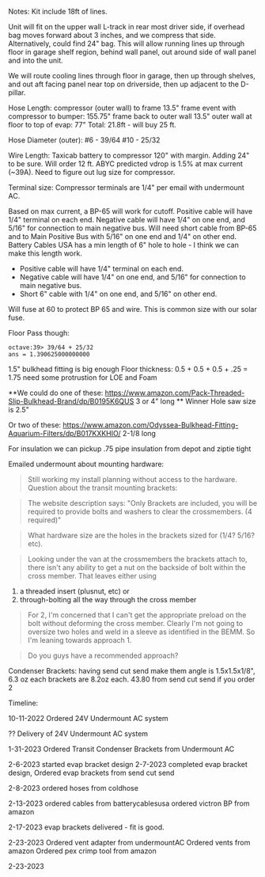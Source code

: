 Notes:
Kit include 18ft of lines.

Unit will fit on the upper wall L-track in rear most driver side, if overhead bag moves forward about 3 inches, and we compress that side.  Alternatively, could find 24" bag.  This will allow running lines up through floor in garage shelf region, behind wall panel, out around side of wall panel and into the unit.

We will route cooling lines through floor in garage, then up through shelves, and out aft facing panel near top on driverside, then up adjacent to the D-pillar.

Hose Length:
compressor (outer wall) to frame 13.5"
frame event with compressor to bumper: 155.75"
frame back to outer wall 13.5"
outer wall at floor to top of evap: 77"
Total: 21.8ft - will buy 25 ft.

Hose Diameter (outer):
#6 - 39/64
#10 - 25/32

Wire Length:
Taxicab battery to compressor 120" with margin.  Adding 24" to be sure.  Will order 12 ft.  ABYC predicted vdrop is 1.5% at max current (~39A).  Need to figure out lug size for compressor.

Terminal size:  Compressor terminals are 1/4" per email with undermount AC.

Based on max current, a BP-65 will work for cutoff.  Positive cable will have 1/4" terminal on each end.
Negative cable will have 1/4" on one end, and 5/16" for connection to main negative bus.
Will need short cable from BP-65 and to Main Positive Bus with 5/16" on one end and 1/4" on other end.
Battery Cables USA has a min length of 6" hole to hole - I think we can make this length work.
* Positive cable will have 1/4" terminal on each end.
* Negative cable will have 1/4" on one end, and 5/16" for connection to main negative bus.
* Short 6" cable with 1/4" on one end, and 5/16" on other end.


Will fuse at 60 to protect BP 65 and wire.  This is common size with our solar fuse.

Floor Pass though:

```
octave:39> 39/64 + 25/32
ans = 1.390625000000000
```

1.5" bulkhead fitting is big enough
Floor thickness: 0.5 + 0.5 + 0.5 + .25 = 1.75  need some protrustion for LOE and Foam

**We could do one of these: https://www.amazon.com/Pack-Threaded-Slip-Bulkhead-Brand/dp/B0195K6QUS 3 or 4" long  ** Winner  Hole saw size is 2.5"

Or two of these: https://www.amazon.com/Odyssea-Bulkhead-Fitting-Aquarium-Filters/dp/B017KXKHIO/ 2-1/8 long

For insulation we can pickup .75 pipe insulation from depot and ziptie tight

Emailed undermount about mounting hardware:
>Still working my install planning without access to the hardware.  Question about the transit mounting brackets:

>The website description says:
"Only Brackets are included, you will be required to provide bolts and washers to clear the crossmembers. (4 required)"

>What hardware size are the holes in the brackets sized for (1/4? 5/16? etc).  

>Looking under the van at the crossmembers the brackets attach to, there isn't any ability to get a nut on the backside of bolt within the cross member.  That leaves either using 
1. a threaded insert (plusnut, etc) or 
2. through-bolting all the way through the cross member

>For 2, I'm concerned that I can't get the appropriate preload on the bolt without deforming the cross member.  Clearly I'm not going to oversize two holes and weld in a sleeve as identified in the BEMM.  So I'm leaning towards approach 1.

>Do you guys have a recommended approach?

Condenser Brackets:
having send cut send make them
angle is 1.5x1.5x1/8", 6.3 oz each
brackets are 8.2oz each.
43.80 from send cut send if you order 2

Timeline:


10-11-2022
Ordered 24V Undermount AC system

??
Delivery of 24V Undermount AC system

1-31-2023
Ordered Transit Condenser Brackets from Undermount AC


2-6-2023
started evap bracket design
2-7-2023
completed evap bracket design, Ordered evap brackets from send cut send

2-8-2023
ordered hoses from coldhose

2-13-2023
ordered cables from batterycablesusa
ordered victron BP from amazon

2-17-2023
evap brackets delivered - fit is good.

2-23-2023
Ordered vent adapter from undermountAC
Ordered vents from amazon
Ordered pex crimp tool from amazon

2-23-2023
